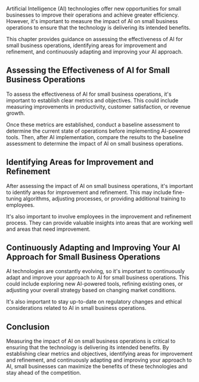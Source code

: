 
Artificial Intelligence (AI) technologies offer new opportunities for small businesses to improve their operations and achieve greater efficiency. However, it's important to measure the impact of AI on small business operations to ensure that the technology is delivering its intended benefits.

This chapter provides guidance on assessing the effectiveness of AI for small business operations, identifying areas for improvement and refinement, and continuously adapting and improving your AI approach.

Assessing the Effectiveness of AI for Small Business Operations
---------------------------------------------------------------

To assess the effectiveness of AI for small business operations, it's important to establish clear metrics and objectives. This could include measuring improvements in productivity, customer satisfaction, or revenue growth.

Once these metrics are established, conduct a baseline assessment to determine the current state of operations before implementing AI-powered tools. Then, after AI implementation, compare the results to the baseline assessment to determine the impact of AI on small business operations.

Identifying Areas for Improvement and Refinement
------------------------------------------------

After assessing the impact of AI on small business operations, it's important to identify areas for improvement and refinement. This may include fine-tuning algorithms, adjusting processes, or providing additional training to employees.

It's also important to involve employees in the improvement and refinement process. They can provide valuable insights into areas that are working well and areas that need improvement.

Continuously Adapting and Improving Your AI Approach for Small Business Operations
----------------------------------------------------------------------------------

AI technologies are constantly evolving, so it's important to continuously adapt and improve your approach to AI for small business operations. This could include exploring new AI-powered tools, refining existing ones, or adjusting your overall strategy based on changing market conditions.

It's also important to stay up-to-date on regulatory changes and ethical considerations related to AI in small business operations.

Conclusion
----------

Measuring the impact of AI on small business operations is critical to ensuring that the technology is delivering its intended benefits. By establishing clear metrics and objectives, identifying areas for improvement and refinement, and continuously adapting and improving your approach to AI, small businesses can maximize the benefits of these technologies and stay ahead of the competition.
